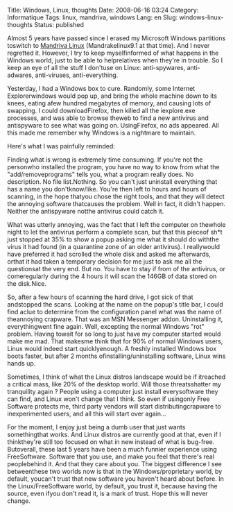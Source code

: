 Title: Windows, Linux, thoughts
Date: 2008-06-16 03:24
Category: Informatique
Tags: linux, mandriva, windows
Lang: en
Slug: windows-linux-thoughts
Status: published

Almost 5 years have passed since I erased my Microsoft Windows partitions toswitch to [Mandriva Linux](http://www.mandriva.com) (Mandrakelinux9.1 at that time). And I never regretted it. However, I try to keep myselfinformed of what happens in the Windows world, just to be able to helprelatives when they're in trouble. So I keep an eye of all the stuff I don'tuse on Linux: anti-spywares, anti-adwares, anti-viruses, anti-everything.

Yesterday, I had a Windows box to cure. Randomly, some Internet Explorerwindows would pop up, and bring the whole machine down to its knees, eating afew hundred megabytes of memory, and causing lots of swapping. I could downloadFirefox, then killed all the iexplore.exe processes, and was able to browse theweb to find a new antivirus and antispyware to see what was going on. UsingFirefox, no ads appeared.
All this made me remember why Windows is a nightmare to maintain.

Here's what I was painfully reminded:

Finding what is wrong is extremely time consuming. If you're not the personwho installed the program, you have no way to know from what the "add/removeprograms" tells you, what a program really does. No description. No file list.Nothing. So you can't just uninstall everything that has a name you don'tknow/like. You're then left to hours and hours of scanning, in the hope thatyou chose the right tools, and that they will detect the annoying software thatcauses the problem. Well in fact, it didn't happen. Neither the antispyware notthe antivirus could catch it.

What was utterly annoying, was the fact that I left the computer on thewhole night to let the antivirus perform a complete scan, but that this pieceof sh\*t just stopped at 35% to show a popup asking me what it should do withthe virus it had found (in a quarantine zone of an older antivirus). I reallywould have preferred it had scrolled the whole disk and asked me afterwards, orthat it had taken a temporary decision for me just to ask me all the questionsat the very end. But no. You have to stay if from of the antivirus, or comeregularly during the 4 hours it will scan the 146GB of data stored on the disk.Nice.

So, after a few hours of scanning the hard drive, I got sick of that andstopped the scans. Looking at the name on the popup's title bar, I could find aclue to determine from the configuration panel what was the name of theannoying crapware. That was an MSN Messenger addon. Uninstalling it, everythingwent fine again. Well, excepting the normal Windows "rot" problem. Having towait for so long to just have my computer started would make me mad. That makesme think that for 90% of normal Windows users, Linux would indeed start quicklyenough. A freshly installed Windows box boots faster, but after 2 months ofinstalling/uninstalling software, Linux wins hands up.

Sometimes, I think of what the Linux distros landscape would be if itreached a critical mass, like 20% of the desktop world. Will those threatsshatter my tranquility again ? People using a computer just install everysoftware they can find, and Linux won't change that I think. So even if usingonly Free Software protects me, third party vendors will start distributingcrapware to inexperimented users, and all this will start over again...

For the moment, I enjoy just being a dumb user that just wants somethingthat works. And Linux distros are currently good at that, even if I thinkthey're still too focused on what in new instead of what is bug-free. Butoverall, these last 5 years have been a much funnier experience using FreeSoftware. Software that you use, and make you feel that there's real peoplebehind it. And that they care about you. The biggest difference I see betweenthese two worlds now is that in the Windows/proprietary world, by default, youcan't trust that new software you haven't heard about before. In the Linux/FreeSoftware world, by default, you trust it, because having the source, even ifyou don't read it, is a mark of trust. Hope this will never change.
